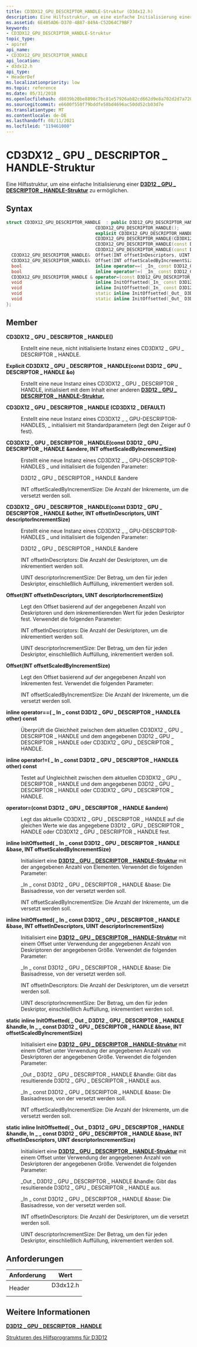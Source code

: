 ```yaml
---
title: CD3DX12_GPU_DESCRIPTOR_HANDLE-Struktur (D3dx12.h)
description: Eine Hilfsstruktur, um eine einfache Initialisierung einer D3D12 \_ GPU \_ DESCRIPTOR \_ HANDLE-Struktur zu ermöglichen.
ms.assetid: 6E405AD6-D370-4B87-849A-C52D64C79BF7
keywords:
- CD3DX12_GPU_DESCRIPTOR_HANDLE-Struktur
topic_type:
- apiref
api_name:
- CD3DX12_GPU_DESCRIPTOR_HANDLE
api_location:
- d3dx12.h
api_type:
- HeaderDef
ms.localizationpriority: low
ms.topic: reference
ms.date: 05/31/2018
ms.openlocfilehash: d8039b20be8898c7bc81e57926ab82cd662d9e8a702d2d7a720915a1e35bcc93
ms.sourcegitcommit: e6600f550f79bddfe58bd4696ac50dd52cb03d7e
ms.translationtype: MT
ms.contentlocale: de-DE
ms.lasthandoff: 08/11/2021
ms.locfileid: "119461000"
---
```

# <a name="cd3dx12_gpu_descriptor_handle-structure"></a>CD3DX12 \_ GPU \_ DESCRIPTOR \_ HANDLE-Struktur

Eine Hilfsstruktur, um eine einfache Initialisierung einer [**D3D12 \_ GPU \_ DESCRIPTOR \_ HANDLE-Struktur**](/windows/desktop/api/d3d12/ns-d3d12-d3d12_gpu_descriptor_handle) zu ermöglichen.

## <a name="syntax"></a>Syntax


```C++
struct CD3DX12_GPU_DESCRIPTOR_HANDLE  : public D3D12_GPU_DESCRIPTOR_HANDLE{
                                  CD3DX12_GPU_DESCRIPTOR_HANDLE();
                                  explicit CD3DX12_GPU_DESCRIPTOR_HANDLE(const D3D12_GPU_DESCRIPTOR_HANDLE &o);
                                  CD3DX12_GPU_DESCRIPTOR_HANDLE(CD3DX12_DEFAULT);
                                  CD3DX12_GPU_DESCRIPTOR_HANDLE(const D3D12_GPU_DESCRIPTOR_HANDLE &other, INT offsetScaledByIncrementSize);
                                  CD3DX12_GPU_DESCRIPTOR_HANDLE(const D3D12_GPU_DESCRIPTOR_HANDLE &other, INT offsetInDescriptors, UINT descriptorIncrementSize);
  CD3DX12_GPU_DESCRIPTOR_HANDLE&  Offset(INT offsetInDescriptors, UINT descriptorIncrementSize);
  CD3DX12_GPU_DESCRIPTOR_HANDLE&  Offset(INT offsetScaledByIncrementSize);
  bool                            inline operator==( _In_ const D3D12_GPU_DESCRIPTOR_HANDLE& other) const;
  bool                            inline operator!=( _In_ const D3D12_GPU_DESCRIPTOR_HANDLE& other) const;
  CD3DX12_GPU_DESCRIPTOR_HANDLE & operator=(const D3D12_GPU_DESCRIPTOR_HANDLE &other);
  void                            inline InitOffsetted(_In_ const D3D12_GPU_DESCRIPTOR_HANDLE &base, INT offsetScaledByIncrementSize);
  void                            inline InitOffsetted(_In_ const D3D12_GPU_DESCRIPTOR_HANDLE &base, INT offsetInDescriptors, UINT descriptorIncrementSize);
  void                            static inline InitOffsetted(_Out_ D3D12_GPU_DESCRIPTOR_HANDLE &handle, _In_ const D3D12_GPU_DESCRIPTOR_HANDLE &base, INT offsetScaledByIncrementSize);
  void                            static inline InitOffsetted(_Out_ D3D12_GPU_DESCRIPTOR_HANDLE &handle, _In_ const D3D12_GPU_DESCRIPTOR_HANDLE &base, INT offsetInDescriptors, UINT descriptorIncrementSize);
};
```



## <a name="members"></a>Member

<dl> <dt>

**CD3DX12 \_ GPU \_ DESCRIPTOR \_ HANDLE()**
</dt> <dd>

Erstellt eine neue, nicht initialisierte Instanz eines CD3DX12 \_ GPU \_ DESCRIPTOR \_ HANDLE.

</dd> <dt>

**Explicit CD3DX12 \_ GPU \_ DESCRIPTOR \_ HANDLE(const D3D12 \_ GPU \_ DESCRIPTOR \_ HANDLE &o)**
</dt> <dd>

Erstellt eine neue Instanz eines CD3DX12 \_ GPU \_ DESCRIPTOR \_ HANDLE, initialisiert mit dem Inhalt einer anderen [**D3D12 \_ GPU \_ DESCRIPTOR \_ HANDLE-Struktur.**](/windows/desktop/api/d3d12/ns-d3d12-d3d12_gpu_descriptor_handle)

</dd> <dt>

**CD3DX12 \_ GPU \_ DESCRIPTOR \_ HANDLE (CD3DX12 \_ DEFAULT)**
</dt> <dd>

Erstellt eine neue Instanz eines CD3DX12 \_ \_ GPU-DESCRIPTOR-HANDLES, \_ initialisiert mit Standardparametern (legt den Zeiger auf 0 fest).

</dd> <dt>

**CD3DX12 \_ GPU \_ DESCRIPTOR \_ HANDLE(const D3D12 \_ GPU \_ DESCRIPTOR \_ HANDLE &andere, INT offsetScaledByIncrementSize)**
</dt> <dd>

Erstellt eine neue Instanz eines CD3DX12 \_ \_ GPU-DESCRIPTOR-HANDLES \_ und initialisiert die folgenden Parameter:

D3D12 \_ GPU \_ DESCRIPTOR \_ HANDLE &andere

INT offsetScaledByIncrementSize: Die Anzahl der Inkremente, um die versetzt werden soll.

</dd> <dt>

**CD3DX12 \_ GPU \_ DESCRIPTOR \_ HANDLE(const D3D12 \_ GPU \_ DESCRIPTOR \_ HANDLE &other, INT offsetInDescriptors, UINT descriptorIncrementSize)**
</dt> <dd>

Erstellt eine neue Instanz eines CD3DX12 \_ \_ GPU-DESCRIPTOR-HANDLES \_ und initialisiert die folgenden Parameter:

D3D12 \_ GPU \_ DESCRIPTOR \_ HANDLE &andere

INT offsetInDescriptors: Die Anzahl der Deskriptoren, um die inkrementiert werden soll.

UINT descriptorIncrementSize: Der Betrag, um den für jeden Deskriptor, einschließlich Auffüllung, inkrementiert werden soll.

</dd> <dt>

**Offset(INT offsetInDescriptors, UINT descriptorIncrementSize)**
</dt> <dd>

Legt den Offset basierend auf der angegebenen Anzahl von Deskriptoren und dem inkrementierenden Wert für jeden Deskriptor fest. Verwendet die folgenden Parameter:

INT offsetInDescriptors: Die Anzahl der Deskriptoren, um die inkrementiert werden soll.

UINT descriptorIncrementSize: Der Betrag, um den für jeden Deskriptor, einschließlich Auffüllung, inkrementiert werden soll.

</dd> <dt>

**Offset(INT offsetScaledByIncrementSize)**
</dt> <dd>

Legt den Offset basierend auf der angegebenen Anzahl von Inkrementen fest. Verwendet die folgenden Parameter:

INT offsetScaledByIncrementSize: Die Anzahl der Inkremente, um die versetzt werden soll.

</dd> <dt>

**inline operator==( \_ In \_ const D3D12 \_ GPU \_ DESCRIPTOR \_ HANDLE& other) const**
</dt> <dd>

Überprüft die Gleichheit zwischen dem aktuellen CD3DX12 \_ GPU \_ DESCRIPTOR \_ HANDLE und dem angegebenen D3D12 \_ GPU \_ DESCRIPTOR \_ HANDLE oder CD3DX12 \_ GPU \_ DESCRIPTOR \_ HANDLE.

</dd> <dt>

**inline operator!=( \_ In \_ const D3D12 \_ GPU \_ DESCRIPTOR \_ HANDLE& other) const**
</dt> <dd>

Testet auf Ungleichheit zwischen dem aktuellen CD3DX12 \_ GPU \_ DESCRIPTOR \_ HANDLE und dem angegebenen D3D12 \_ GPU \_ DESCRIPTOR \_ HANDLE oder CD3DX12 \_ GPU \_ DESCRIPTOR \_ HANDLE.

</dd> <dt>

**operator=(const D3D12 \_ GPU \_ DESCRIPTOR \_ HANDLE &andere)**
</dt> <dd>

Legt das aktuelle CD3DX12 \_ GPU \_ DESCRIPTOR \_ HANDLE auf die gleichen Werte wie das angegebene D3D12 \_ GPU \_ DESCRIPTOR \_ HANDLE oder CD3DX12 \_ GPU \_ DESCRIPTOR \_ HANDLE fest.

</dd> <dt>

**inline InitOffsetted( \_ In \_ const D3D12 \_ GPU \_ DESCRIPTOR \_ HANDLE &base, INT offsetScaledByIncrementSize)**
</dt> <dd>

Initialisiert eine [**D3D12 \_ GPU \_ DESCRIPTOR \_ HANDLE-Struktur**](/windows/desktop/api/d3d12/ns-d3d12-d3d12_gpu_descriptor_handle) mit der angegebenen Anzahl von Elementen. Verwendet die folgenden Parameter:

\_In \_ const D3D12 \_ GPU \_ DESCRIPTOR \_ HANDLE &base: Die Basisadresse, von der versetzt werden soll.

INT offsetScaledByIncrementSize: Die Anzahl der Inkremente, um die versetzt werden soll.

</dd> <dt>

**inline InitOffsetted( \_ In \_ const D3D12 \_ GPU \_ DESCRIPTOR \_ HANDLE &base, INT offsetInDescriptors, UINT descriptorIncrementSize)**
</dt> <dd>

Initialisiert eine [**D3D12 \_ GPU \_ DESCRIPTOR \_ HANDLE-Struktur**](/windows/desktop/api/d3d12/ns-d3d12-d3d12_gpu_descriptor_handle) mit einem Offset unter Verwendung der angegebenen Anzahl von Deskriptoren der angegebenen Größe. Verwendet die folgenden Parameter:

\_In \_ const D3D12 \_ GPU \_ DESCRIPTOR \_ HANDLE &base: Die Basisadresse, von der versetzt werden soll.

INT offsetInDescriptors: Die Anzahl der Deskriptoren, um die versetzt werden soll.

UINT descriptorIncrementSize: Der Betrag, um den für jeden Deskriptor, einschließlich Auffüllung, inkrementiert werden soll.

</dd> <dt>

**static inline InitOffsetted( \_ Out \_ D3D12 \_ GPU \_ DESCRIPTOR \_ HANDLE &handle, In \_ \_ const D3D12 \_ GPU \_ DESCRIPTOR \_ HANDLE &base, INT offsetScaledByIncrementSize)**
</dt> <dd>

Initialisiert eine [**D3D12 \_ GPU \_ DESCRIPTOR \_ HANDLE-Struktur**](/windows/desktop/api/d3d12/ns-d3d12-d3d12_gpu_descriptor_handle) mit einem Offset unter Verwendung der angegebenen Anzahl von Deskriptoren der angegebenen Größe. Verwendet die folgenden Parameter:

\_Out \_ D3D12 \_ GPU \_ DESCRIPTOR \_ HANDLE &handle: Gibt das resultierende D3D12 \_ GPU \_ DESCRIPTOR \_ HANDLE aus.

\_In \_ const D3D12 \_ GPU \_ DESCRIPTOR \_ HANDLE &base: Die Basisadresse, von der versetzt werden soll.

INT offsetScaledByIncrementSize: Die Anzahl der Inkremente, um die versetzt werden soll.

</dd> <dt>

**static inline InitOffsetted( \_ Out \_ D3D12 \_ GPU \_ DESCRIPTOR \_ HANDLE &handle, In \_ \_ const D3D12 \_ GPU \_ DESCRIPTOR \_ HANDLE &base, INT offsetInDescriptors, UINT descriptorIncrementSize)**
</dt> <dd>

Initialisiert eine [**D3D12 \_ GPU \_ DESCRIPTOR \_ HANDLE-Struktur**](/windows/desktop/api/d3d12/ns-d3d12-d3d12_gpu_descriptor_handle) mit einem Offset unter Verwendung der angegebenen Anzahl von Deskriptoren der angegebenen Größe. Verwendet die folgenden Parameter:

\_Out \_ D3D12 \_ GPU \_ DESCRIPTOR \_ HANDLE &handle: Gibt das resultierende D3D12 \_ GPU \_ DESCRIPTOR \_ HANDLE aus.

\_In \_ const D3D12 \_ GPU \_ DESCRIPTOR \_ HANDLE &base: Die Basisadresse, von der versetzt werden soll.

INT offsetInDescriptors: Die Anzahl der Deskriptoren, um die versetzt werden soll.

UINT descriptorIncrementSize: Der Betrag, um den für jeden Deskriptor, einschließlich Auffüllung, inkrementiert werden soll.

</dd> </dl>

## <a name="requirements"></a>Anforderungen



| Anforderung | Wert |
|-------------------|-------------------------------------------------------------------------------------|
| Header<br/> | <dl> <dt>D3dx12.h</dt> </dl> |



## <a name="see-also"></a>Weitere Informationen

<dl> <dt>

[**D3D12 \_ GPU \_ DESCRIPTOR \_ HANDLE**](/windows/desktop/api/d3d12/ns-d3d12-d3d12_gpu_descriptor_handle)
</dt> <dt>

[Strukturen des Hilfsprogramms für D3D12](helper-structures-for-d3d12.md)
</dt> </dl>

 

 






